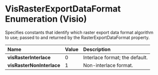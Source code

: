 
# VisRasterExportDataFormat Enumeration (Visio)



Specifies constants that identify which raster export data format algorithm to use; passed to and returned by the RasterExportDataFormat property.


|**Name**|**Value**|**Description**|
|:-----|:-----|:-----|
| **visRasterInterlace**|0|Interlace format; the default.|
| **visRasterNonInterlace**|1|Non-interlace format.|
